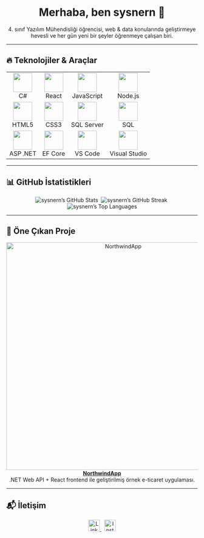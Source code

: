 <!-- ==========================
     Profile Header
=========================== -->
<h1 align="center">Merhaba, ben <strong>sysnern</strong> 👋</h1>
<p align="center">
  4. sınıf Yazılım Mühendisliği öğrencisi, web &amp; data konularında geliştirmeye hevesli ve her gün yeni bir şeyler öğrenmeye çalışan biri.
</p>

---

<!-- ==========================
     Technologies Grid
=========================== -->
## 🔥 Teknolojiler & Araçlar

<table align="center">
  <tr>
    <td align="center"><img src="https://cdn.jsdelivr.net/gh/devicons/devicon/icons/csharp/csharp-original.svg" width="50"/><br>C#</td>
    <td align="center"><img src="https://raw.githubusercontent.com/bablubambal/All_logo_and_pictures/main/frameworks/react.svg" width="50"/><br>React</td>
    <td align="center"><img src="https://raw.githubusercontent.com/bablubambal/All_logo_and_pictures/main/programming%20languages/javascript.svg" width="50"/><br>JavaScript</td>
    <td align="center"><img src="https://raw.githubusercontent.com/bablubambal/All_logo_and_pictures/main/frameworks/nodejs.svg" width="50"/><br>Node.js</td>
  </tr>
  <tr>
    <td align="center"><img src="https://raw.githubusercontent.com/bablubambal/All_logo_and_pictures/main/programming%20languages/html.svg" width="50"/><br>HTML5</td>
    <td align="center"><img src="https://raw.githubusercontent.com/bablubambal/All_logo_and_pictures/main/programming%20languages/css.svg" width="50"/><br>CSS3</td>
    <td align="center"><img src="https://cdn.jsdelivr.net/gh/devicons/devicon/icons/microsoftsqlserver/microsoftsqlserver-plain.svg" width="50"/><br>SQL Server</td>
    <td align="center"><img src="https://cdn.jsdelivr.net/gh/devicons/devicon/icons/mysql/mysql-original.svg" width="50"/><br>SQL</td>
  </tr>
  <tr>
    <td align="center"><img src="https://cdn.jsdelivr.net/gh/devicons/devicon/icons/aspnet/aspnet-original.svg" width="50"/><br>ASP .NET</td>
    <td align="center"><img src="https://cdn.jsdelivr.net/gh/devicons/devicon/icons/efcore/efcore-original.svg" width="50"/><br>EF Core</td>
    <td align="center"><img src="https://raw.githubusercontent.com/bablubambal/All_logo_and_pictures/main/text%20editors/vscode.svg" width="50"/><br>VS Code</td>
    <td align="center"><img src="https://cdn.jsdelivr.net/gh/devicons/devicon/icons/visualstudio/visualstudio-plain.svg" width="50"/><br>Visual Studio</td>
  </tr>
</table>

---

<!-- ==========================
     GitHub Stats
=========================== -->
## 📊 GitHub İstatistikleri

<p align="center">
  <!-- Total stats -->
  <img src="https://github-readme-stats.vercel.app/api?username=sysnern&show_icons=true&theme=dark&hide_border=true" alt="sysnern’s GitHub Stats" />&nbsp;
  <!-- Streak stats -->
  <img src="https://github-readme-streak-stats.herokuapp.com/?user=sysnern&theme=dark&hide_border=true" alt="sysnern’s GitHub Streak" />&nbsp;
  <!-- Top languages -->
  <img src="https://github-readme-stats.vercel.app/api/top-langs/?username=sysnern&layout=compact&theme=dark&hide_border=true" alt="sysnern’s Top Languages" />
</p>

---

<!-- ==========================
     Featured Project
=========================== -->
## 🚀 Öne Çıkan Proje

<p align="center">
  <a href="https://github.com/sysnern/NorthwindApp" target="_blank">
    <img src="https://raw.githubusercontent.com/sysnern/NorthwindApp/main/screenshot.png" alt="NorthwindApp" width="600"/>
  </a>
  <br>
  <strong><a href="https://github.com/sysnern/NorthwindApp">NorthwindApp</a></strong><br>
  .NET Web API + React frontend ile geliştirilmiş örnek e-ticaret uygulaması.
</p>

---

<!-- ==========================
     Social Links
=========================== -->
## 📬 İletişim

<p align="center">
  <a href="https://linkedin.com/in/YOUR_LINKEDIN" target="_blank">
    <img src="https://cdn.simpleicons.org/linkedin" alt="LinkedIn" width="30"/>
  </a>
  &nbsp;
  <a href="https://instagram.com/YOUR_INSTAGRAM" target="_blank">
    <img src="https://cdn.simpleicons.org/instagram" alt="Instagram" width="30"/>
  </a>
</p>
